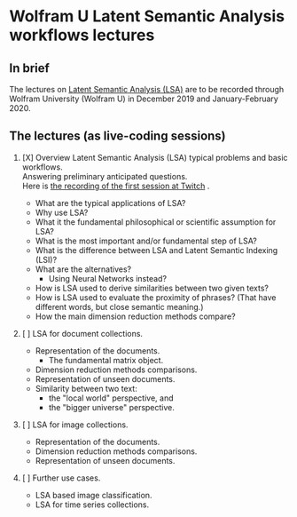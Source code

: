 # Wolfram U Latent Semantic Analysis workflows lectures

## In brief

The lectures on 
[Latent Semantic Analysis (LSA)](https://en.wikipedia.org/wiki/Latent_semantic_analysis) 
are to be recorded through Wolfram University (Wolfram U) in December 2019 and January-February 2020.


## The lectures (as live-coding sessions)

1. [X] Overview Latent Semantic Analysis (LSA) typical problems and basic workflows.    
   Answering preliminary anticipated questions.     
   Here is 
   [the recording of the first session at Twitch](https://www.twitch.tv/videos/517562647) .
   
   - What are the typical applications of LSA?   
   - Why use LSA?     
   - What it the fundamental philosophical or scientific assumption for LSA?   
   - What is the most important and/or fundamental step of LSA?   
   - What is the difference between LSA and Latent Semantic Indexing (LSI)?   
   - What are the alternatives?
     - Using Neural Networks instead?   
   - How is LSA used to derive similarities between two given texts?   
   - How is LSA used to evaluate the proximity of phrases?
     (That have different words, but close semantic meaning.)   
   - How the main dimension reduction methods compare?
      
2. [ ] LSA for document collections.

   - Representation of the documents.
     - The fundamental matrix object.
   - Dimension reduction methods comparisons.
   - Representation of unseen documents.
   - Similarity between two text: 
     - the "local world" perspective, and 
     - the "bigger universe" perspective.
   
3. [ ] LSA for image collections.

   - Representation of the documents.
   - Dimension reduction methods comparisons.
   - Representation of unseen documents.
   
4. [ ] Further use cases.

   - LSA based image classification.
   - LSA for time series collections.
